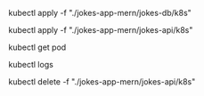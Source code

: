 kubectl apply -f "./jokes-app-mern/jokes-db/k8s"

kubectl apply -f "./jokes-app-mern/jokes-api/k8s"

kubectl get pod

kubectl logs <pod-name>

kubectl delete -f "./jokes-app-mern/jokes-api/k8s"
